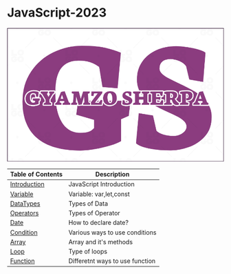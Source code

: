 # JavaScript-2023

![JavaScript 2023](logo.png)

| Table of Contents                                                                                    | Description                     |
| ---------------------------------------------------------------------------------------------------- | ------------------------------- |
| [Introduction](https://github.com/gyamzosherpa/Ultimate-Javascript-2023/tree/master/00-introduction) | JavaScript Introduction         |
| [Variable](https://github.com/gyamzosherpa/Ultimate-Javascript-2023/tree/master/01-variable)         | Variable: var,let,const         |
| [DataTypes](https://github.com/gyamzosherpa/Ultimate-Javascript-2023/tree/master/02-dataTypes)       | Types of Data                   |
| [Operators](https://github.com/gyamzosherpa/Ultimate-Javascript-2023/tree/master/03-operators)       | Types of Operator               |
| [Date](https://github.com/gyamzosherpa/Ultimate-Javascript-2023/tree/master/04-date)                 | How to declare date?            |
| [Condition](https://github.com/gyamzosherpa/Ultimate-Javascript-2023/tree/master/05-condition)       | Various ways to use conditions  |
| [Array](https://github.com/gyamzosherpa/Ultimate-Javascript-2023/tree/master/06-array)               | Array and it's methods          |
| [Loop](https://github.com/gyamzosherpa/Ultimate-Javascript-2023/tree/master/07-loop)                 | Type of loops                   |
| [Function](https://github.com/gyamzosherpa/Ultimate-Javascript-2023/tree/master/08-function)         | Differetnt ways to use function |
